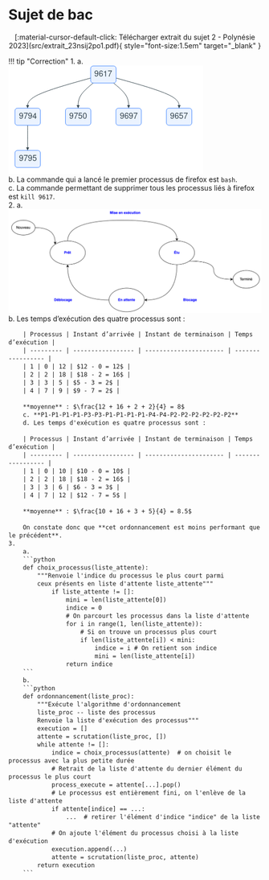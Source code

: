 # Sujet de bac

<center>
[:material-cursor-default-click: Télécharger extrait du sujet 2 - Polynésie 2023](src/extrait_23nsij2po1.pdf){ style="font-size:1.5em" target="_blank" }
</center>

!!! tip "Correction"
    1. 
        a.  
        ![Correction 1a](src/corr_bac_1a.png)  
        b. La commande qui a lancé le premier processus de firefox est `bash`.  
        c. La commande permettant de supprimer tous les processus liés à firefox est `kill 9617`.  
    2.
        a. ![Correction 2a](src/corr_bac_2a.png)  
        b. Les temps d’exécution des quatre processus sont :

        | Processus | Instant d’arrivée | Instant de terminaison | Temps d’exécution |
        | --------- | ----------------- | ---------------------- | ----------------- |
        | 1 | 0 | 12 | $12 - 0 = 12$ |
        | 2 | 2 | 18 | $18 - 2 = 16$ |
        | 3 | 3 | 5 | $5 - 3 = 2$ |
        | 4 | 7 | 9 | $9 - 7 = 2$ |

        **moyenne** : $\frac{12 + 16 + 2 + 2}{4} = 8$  
        c. **P1-P1-P1-P1-P3-P3-P1-P1-P1-P1-P4-P4-P2-P2-P2-P2-P2-P2**  
        d. Les temps d'exécution es quatre processus sont :

        | Processus | Instant d’arrivée | Instant de terminaison | Temps d’exécution |
        | --------- | ----------------- | ---------------------- | ----------------- |
        | 1 | 0 | 10 | $10 - 0 = 10$ |
        | 2 | 2 | 18 | $18 - 2 = 16$ |
        | 3 | 3 | 6 | $6 - 3 = 3$ |
        | 4 | 7 | 12 | $12 - 7 = 5$ |
        
        **moyenne** : $\frac{10 + 16 + 3 + 5}{4} = 8.5$

        On constate donc que **cet ordonnancement est moins performant que le précédent**.
    3.
        a.
        ```python
        def choix_processus(liste_attente):
            """Renvoie l'indice du processus le plus court parmi 
            ceux présents en liste d'attente liste_attente"""
                if liste_attente != []:
                    mini = len(liste_attente[0])
                    indice = 0
                    # On parcourt les processus dans la liste d'attente
                    for i in range(1, len(liste_attente)):
                        # Si on trouve un processus plus court
                        if len(liste_attente[i]) < mini:
                            indice = i # On retient son indice
                            mini = len(liste_attente[i])
                    return indice
        ```
        b.
        ```python
        def ordonnancement(liste_proc):
            """Exécute l'algorithme d'ordonnancement
            liste_proc -- liste des processus
            Renvoie la liste d'exécution des processus"""
            execution = []
            attente = scrutation(liste_proc, [])
            while attente != []:
                indice = choix_processus(attente)  # on choisit le processus avec la plus petite durée
                # Retrait de la liste d'attente du dernier élément du processus le plus court
                process_execute = attente[...].pop()
                # Le processus est entièrement fini, on l'enlève de la liste d'attente
                if attente[indice] == ...:
                    ...  # retirer l'élément d'indice "indice" de la liste "attente"
                # On ajoute l'élément du processus choisi à la liste d'exécution
                execution.append(...)
                attente = scrutation(liste_proc, attente)
            return execution
        ```